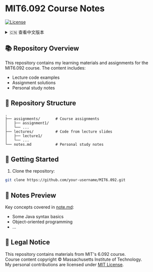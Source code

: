 # MIT6.092 Course Notes

[![License](https://img.shields.io/badge/License-MIT-blue.svg)](https://opensource.org/licenses/MIT)


<details>
<summary>🇨🇳 查看中文版本</summary>

# MIT6.092 课程资料

> MIT6.092 Java编程导论课程资料库

### 📚 课程概述
本仓库包含MIT6.092课程的学习资料和作业，内容包括：
- 课堂代码示例
- 项目作业解答
- 个人学习笔记

### 📂 仓库结构
```
.
├── assignments/       # 课程作业
│   ├── assignment1/
│   └── ... 
├── lectures/          # 课堂代码
│   ├── lecture1/
│   └── ...
└── notes.md           # 个人学习笔记
```

### 🚀 快速开始
1. 克隆仓库：
```bash
git clone https://github.com/MorningStar3426/MIT6.092.git
```

### 📝 笔记预览
[note.md](note.md) 包含以下重点内容：
- 一些Java基础语法
- 面向对象编程
- ...

### 版权声明
- 本仓库中的课程讲义原文、作业题目版权归属[MIT 6.092课程](https://ocw.mit.edu/courses/6-092-introduction-to-programming-in-java-january-iap-2010/)所有
- 我的代码实现、学习笔记及补充材料采用 [MIT License](https://opensource.org/licenses/MIT) 授权
</details>



## 📚 Repository Overview
This repository contains my learning materials and assignments for the MIT6.092 course. The content includes:
- Lecture code examples
- Assignment solutions
- Personal study notes

## 📂 Repository Structure
```
.
├── assignments/       # Course assignments
│   ├── assignment1/
│   └── ... 
├── lectures/          # Code from lecture slides
│   ├── lecture1/
│   └── ...
└── notes.md           # Personal study notes
```

## 🚀 Getting Started
1. Clone the repository:
```bash
git clone https://github.com/your-username/MIT6.092.git
```

## 📝 Notes Preview
Key concepts covered in [note.md](note.md):
- Some Java syntax basics
- Object-oriented programming
- ...

## 📄 Legal Notice 
This repository contains materials from MIT's 6.092 course.  
Course content copyright © Massachusetts Institute of Technology.  
My personal contributions are licensed under [MIT License](https://opensource.org/licenses/MIT).

